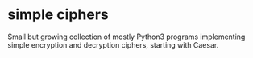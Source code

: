 # simple ciphers

Small but growing collection of mostly Python3 programs implementing simple encryption and decryption ciphers, starting with Caesar.
